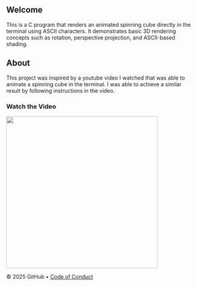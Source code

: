 ## Welcome

This is a C program that renders an animated spinning cube directly in the terminal using ASCII characters. It demonstrates basic 3D rendering concepts such as rotation, perspective projection, and ASCII-based shading.
## About

This project was inspired by a youtube video I watched that was able to animate a spinning cube in the terminal. I was able to achieve a similar result by following instructions in the video.

### Watch the Video
<a href="https://www.youtube.com/watch?v=p09i_hoFdd0" target="_blank">
  <img src="https://img.youtube.com/vi/p09i_hoFdd0/maxresdefault.jpg" width="400"/></a>
  
&copy; 2025 GitHub &bull; [Code of Conduct](https://www.contributor-covenant.org/version/2/1/code_of_conduct/code_of_conduct.md)
